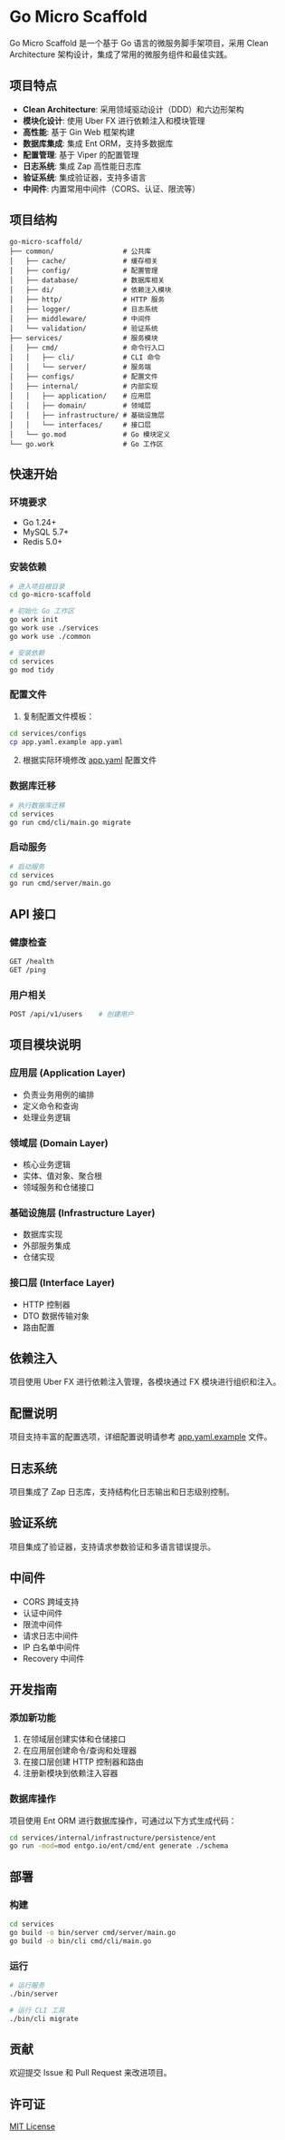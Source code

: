 # Go Micro Scaffold

Go Micro Scaffold 是一个基于 Go 语言的微服务脚手架项目，采用 Clean Architecture 架构设计，集成了常用的微服务组件和最佳实践。

## 项目特点

- **Clean Architecture**: 采用领域驱动设计（DDD）和六边形架构
- **模块化设计**: 使用 Uber FX 进行依赖注入和模块管理
- **高性能**: 基于 Gin Web 框架构建
- **数据库集成**: 集成 Ent ORM，支持多数据库
- **配置管理**: 基于 Viper 的配置管理
- **日志系统**: 集成 Zap 高性能日志库
- **验证系统**: 集成验证器，支持多语言
- **中间件**: 内置常用中间件（CORS、认证、限流等）

## 项目结构

```
go-micro-scaffold/
├── common/                 # 公共库
│   ├── cache/              # 缓存相关
│   ├── config/             # 配置管理
│   ├── database/           # 数据库相关
│   ├── di/                 # 依赖注入模块
│   ├── http/               # HTTP 服务
│   ├── logger/             # 日志系统
│   ├── middleware/         # 中间件
│   └── validation/         # 验证系统
├── services/               # 服务模块
│   ├── cmd/                # 命令行入口
│   │   ├── cli/            # CLI 命令
│   │   └── server/         # 服务端
│   ├── configs/            # 配置文件
│   ├── internal/           # 内部实现
│   │   ├── application/    # 应用层
│   │   ├── domain/         # 领域层
│   │   ├── infrastructure/ # 基础设施层
│   │   └── interfaces/     # 接口层
│   └── go.mod              # Go 模块定义
└── go.work                 # Go 工作区
```

## 快速开始

### 环境要求

- Go 1.24+
- MySQL 5.7+
- Redis 5.0+

### 安装依赖

```bash
# 进入项目根目录
cd go-micro-scaffold

# 初始化 Go 工作区
go work init
go work use ./services
go work use ./common

# 安装依赖
cd services
go mod tidy
```

### 配置文件

1. 复制配置文件模板：
```bash
cd services/configs
cp app.yaml.example app.yaml
```

2. 根据实际环境修改 [app.yaml](file:///Users/liubisen/Desktop/sander/Project/my/go-micro-scaffold/services/configs/app.yaml) 配置文件

### 数据库迁移

```bash
# 执行数据库迁移
cd services
go run cmd/cli/main.go migrate
```

### 启动服务

```bash
# 启动服务
cd services
go run cmd/server/main.go
```

## API 接口

### 健康检查

```bash
GET /health
GET /ping
```

### 用户相关

```bash
POST /api/v1/users    # 创建用户
```

## 项目模块说明

### 应用层 (Application Layer)

- 负责业务用例的编排
- 定义命令和查询
- 处理业务逻辑

### 领域层 (Domain Layer)

- 核心业务逻辑
- 实体、值对象、聚合根
- 领域服务和仓储接口

### 基础设施层 (Infrastructure Layer)

- 数据库实现
- 外部服务集成
- 仓储实现

### 接口层 (Interface Layer)

- HTTP 控制器
- DTO 数据传输对象
- 路由配置

## 依赖注入

项目使用 Uber FX 进行依赖注入管理，各模块通过 FX 模块进行组织和注入。

## 配置说明

项目支持丰富的配置选项，详细配置说明请参考 [app.yaml.example](file:///Users/liubisen/Desktop/sander/Project/my/go-micro-scaffold/services/configs/app.yaml.example) 文件。

## 日志系统

项目集成了 Zap 日志库，支持结构化日志输出和日志级别控制。

## 验证系统

项目集成了验证器，支持请求参数验证和多语言错误提示。

## 中间件

- CORS 跨域支持
- 认证中间件
- 限流中间件
- 请求日志中间件
- IP 白名单中间件
- Recovery 中间件

## 开发指南

### 添加新功能

1. 在领域层创建实体和仓储接口
2. 在应用层创建命令/查询和处理器
3. 在接口层创建 HTTP 控制器和路由
4. 注册新模块到依赖注入容器

### 数据库操作

项目使用 Ent ORM 进行数据库操作，可通过以下方式生成代码：

```bash
cd services/internal/infrastructure/persistence/ent
go run -mod=mod entgo.io/ent/cmd/ent generate ./schema
```

## 部署

### 构建

```bash
cd services
go build -o bin/server cmd/server/main.go
go build -o bin/cli cmd/cli/main.go
```

### 运行

```bash
# 运行服务
./bin/server

# 运行 CLI 工具
./bin/cli migrate
```

## 贡献

欢迎提交 Issue 和 Pull Request 来改进项目。

## 许可证

[MIT License](LICENSE)